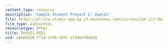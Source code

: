 ```yaml
---
content_type: resource
description: 'Sample Student Project 2: Duple1'
file: https://ol-ocw-studio-app-qa.s3.amazonaws.com/courses/21m-113-developing-musical-structures-fall-2002/ebb6dd207f1d1f46507c173de470eb29_DUPLE1.MIDI
file_type: audio/midi
resourcetype: Other
title: DUPLE1.MIDI
uid: ebb6dd20-7f1d-1f46-507c-173de470eb29
---
```

